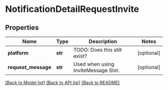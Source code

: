 # NotificationDetailRequestInvite


## Properties
Name | Type | Description | Notes
------------ | ------------- | ------------- | -------------
**platform** | **str** | TODO: Does this still exist? | [optional] 
**request_message** | **str** | Used when using InviteMessage Slot. | [optional] 

[[Back to Model list]](../README.md#documentation-for-models) [[Back to API list]](../README.md#documentation-for-api-endpoints) [[Back to README]](../README.md)


